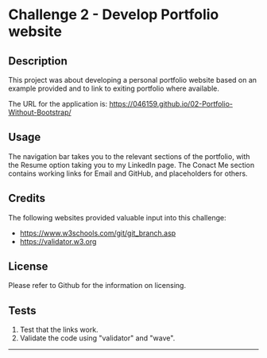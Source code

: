 # Challenge 2 - Develop Portfolio website

## Description 

This project was about developing a personal portfolio website based on an example provided and to link to exiting portfolio where available.

The URL for the application is: https://046159.github.io/02-Portfolio-Without-Bootstrap/

## Usage 

The navigation bar takes you to the relevant sections of the portfolio, with the Resume option taking you to my LinkedIn page. The Conact Me section contains working links for Email and GitHub, and placeholders for others.

## Credits

The following websites provided valuable input into this challenge:

* https://www.w3schools.com/git/git_branch.asp
* https://validator.w3.org

## License

Please refer to Github for the information on licensing.

## Tests

1. Test that the links work.
2. Validate the code using "validator" and "wave".

---